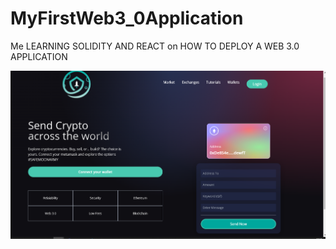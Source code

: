 # MyFirstWeb3_0Application
Me LEARNING SOLIDITY AND REACT on HOW TO DEPLOY A WEB 3.0 APPLICATION 

![Navbar / Welcome](./client/images/Results/navWel.png?raw=true "Navbar / Welcome")
